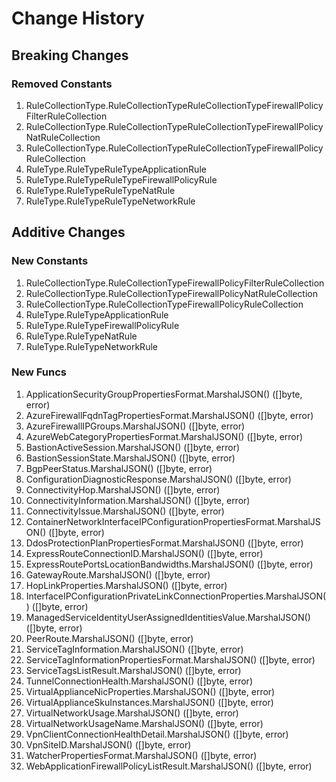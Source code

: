 # Change History

## Breaking Changes

### Removed Constants

1. RuleCollectionType.RuleCollectionTypeRuleCollectionTypeFirewallPolicyFilterRuleCollection
1. RuleCollectionType.RuleCollectionTypeRuleCollectionTypeFirewallPolicyNatRuleCollection
1. RuleCollectionType.RuleCollectionTypeRuleCollectionTypeFirewallPolicyRuleCollection
1. RuleType.RuleTypeRuleTypeApplicationRule
1. RuleType.RuleTypeRuleTypeFirewallPolicyRule
1. RuleType.RuleTypeRuleTypeNatRule
1. RuleType.RuleTypeRuleTypeNetworkRule

## Additive Changes

### New Constants

1. RuleCollectionType.RuleCollectionTypeFirewallPolicyFilterRuleCollection
1. RuleCollectionType.RuleCollectionTypeFirewallPolicyNatRuleCollection
1. RuleCollectionType.RuleCollectionTypeFirewallPolicyRuleCollection
1. RuleType.RuleTypeApplicationRule
1. RuleType.RuleTypeFirewallPolicyRule
1. RuleType.RuleTypeNatRule
1. RuleType.RuleTypeNetworkRule

### New Funcs

1. ApplicationSecurityGroupPropertiesFormat.MarshalJSON() ([]byte, error)
1. AzureFirewallFqdnTagPropertiesFormat.MarshalJSON() ([]byte, error)
1. AzureFirewallIPGroups.MarshalJSON() ([]byte, error)
1. AzureWebCategoryPropertiesFormat.MarshalJSON() ([]byte, error)
1. BastionActiveSession.MarshalJSON() ([]byte, error)
1. BastionSessionState.MarshalJSON() ([]byte, error)
1. BgpPeerStatus.MarshalJSON() ([]byte, error)
1. ConfigurationDiagnosticResponse.MarshalJSON() ([]byte, error)
1. ConnectivityHop.MarshalJSON() ([]byte, error)
1. ConnectivityInformation.MarshalJSON() ([]byte, error)
1. ConnectivityIssue.MarshalJSON() ([]byte, error)
1. ContainerNetworkInterfaceIPConfigurationPropertiesFormat.MarshalJSON() ([]byte, error)
1. DdosProtectionPlanPropertiesFormat.MarshalJSON() ([]byte, error)
1. ExpressRouteConnectionID.MarshalJSON() ([]byte, error)
1. ExpressRoutePortsLocationBandwidths.MarshalJSON() ([]byte, error)
1. GatewayRoute.MarshalJSON() ([]byte, error)
1. HopLinkProperties.MarshalJSON() ([]byte, error)
1. InterfaceIPConfigurationPrivateLinkConnectionProperties.MarshalJSON() ([]byte, error)
1. ManagedServiceIdentityUserAssignedIdentitiesValue.MarshalJSON() ([]byte, error)
1. PeerRoute.MarshalJSON() ([]byte, error)
1. ServiceTagInformation.MarshalJSON() ([]byte, error)
1. ServiceTagInformationPropertiesFormat.MarshalJSON() ([]byte, error)
1. ServiceTagsListResult.MarshalJSON() ([]byte, error)
1. TunnelConnectionHealth.MarshalJSON() ([]byte, error)
1. VirtualApplianceNicProperties.MarshalJSON() ([]byte, error)
1. VirtualApplianceSkuInstances.MarshalJSON() ([]byte, error)
1. VirtualNetworkUsage.MarshalJSON() ([]byte, error)
1. VirtualNetworkUsageName.MarshalJSON() ([]byte, error)
1. VpnClientConnectionHealthDetail.MarshalJSON() ([]byte, error)
1. VpnSiteID.MarshalJSON() ([]byte, error)
1. WatcherPropertiesFormat.MarshalJSON() ([]byte, error)
1. WebApplicationFirewallPolicyListResult.MarshalJSON() ([]byte, error)
